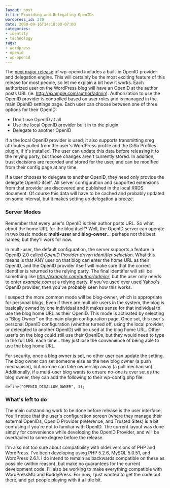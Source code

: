 ```yaml
---
layout: post
title: Providing and Delegating OpenIDs
wordpress_id: 270
date: 2008-09-16T14:18:00-07:00
categories:
- identity
- technology
tags:
- wordpress
- openid
- wp-openid
---
```

The [next major release][] of wp-openid includes a built-in OpenID provider and delegation engine.  This will certainly
be the most exciting feature of this release for most people, so let me explain a bit how it works.  Each authorized
user on the WordPress blog will have an OpenID at the author posts URL (ie. http://example.com/author/admin).
Authorization to use the OpenID provider is controlled based on user roles and is managed in the main OpenID settings
page.  Each user can choose between one of three options for their OpenID:

 - Don't use OpenID at all
 - Use the local OpenID provider built in to the plugin
 - Delegate to another OpenID

If a the local OpenID provider is used, it also supports transmitting sreg attributes pulled from the user's WordPress
profile and the DiSo Profiles plugin, if it's installed.  The user can update this data before releasing it to the
relying party, but those changes aren't currently stored.  In addition, trust decisions are recorded and stored for the
user, and can be modified from their config page at any time.

If a user chooses to delegate to another OpenID, they need only provide the delegate OpenID itself.  All server
configuration and supported extensions from that provider are discovered and published in the local XRDS document.  Of
course this data will have to be cached and probably updated on some interval, but it makes setting up delegation a
breeze.

[next major release]: http://willnorris.com/2008/09/the-next-steps-with-wp-openid

### Server Modes ###

Remember that every user's OpenID is their author posts URL.  So what about the home URL for the blog itself?  Well, the
OpenID server can operate in two basic modes: **multi-user** and **blog-owner**... perhaps not the best names, but
they'll work for now.  

In multi-user, the default configuration, the server supports a feature in OpenID 2.0 called *OpenID Provider driven
identifier selection*.  What this means is that ANY user on that blog can enter the home URL as their OpenID, and the
OpenID provider itself will make sure that the correct identifier is returned to the relying party.  The final
identifier will still be something like *http://example.com/author/admin/*, but the user only needs to enter
*example.com* at a relying party.  If you've used ever used Yahoo's OpenID provider, then you've probably seen how this
works.

I suspect the more common mode will be blog-owner, which is appropriate for personal blogs.  Even if there are multiple
users in the system, the blog is basically owned by one individual and it makes sense for that individual to use the
blog home URL as their OpenID.  This mode is activated by selecting a "Blog Owner" on the main plugin configuration
page.  Once set, this user's personal OpenID configuration (whether turned off, using the local provider, or delegated
to another OpenID) will be used at the blog home URL.  Other user's on the blog could still use their OpenIDs, but they
would need to type in the full URL each time... they just lose the convenience of being able to use the blog home URL.

For security, once a blog owner is set, no other user can update the setting.  The blog owner can set someone else as
the new blog owner (a push mechanism), but no-one can take ownership away (a pull mechanism).  Additionally, if a
multi-user blog wants to ensure no-one is ever set as the blog owner, they can add the following to their wp-config.php
file:

    define("OPENID_DISALLOW_OWNER", 1);


### What's left to do ###

The main outstanding work to be done before release is the user interface.  You'll notice that the user's configuration
screen (where they manage their external OpenIDs, OpenID Provider preference, and Trusted Sites) is a bit confusing if
you're not to familiar with OpenID.  The current layout was done simply for convenience while developing the OpenID
Provider, and will be overhauled to some degree before the release.

I'm also not too sure about compatibility with older versions of PHP and WordPress.  I've been developing using PHP
5.2.6, MySQL 5.0.51, and WordPress 2.6.1.  I do intend to remain as backwards compatible on these as possible (within
reason), but make no guarantees for the current development code.  I'll also be working to make everything compatible
with WordPressMU and BuddyPress.  For now, I just wanted to get the code out there, and get people playing with it a
little bit.
